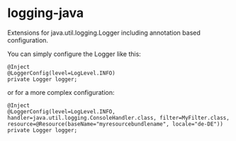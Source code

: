 # logging-java
Extensions for java.util.logging.Logger including annotation based configuration.

You can simply configure the Logger like this:

<p>
<code>@Inject</code><br>
<code>@LoggerConfig(level=LogLevel.INFO)</code><br>
<code>private Logger logger;</code><br>
</p>

or for a more complex configuration:

<p>
<code>@Inject</code><br>
<code>@LoggerConfig(level=LogLevel.INFO, handler=java.util.logging.ConsoleHandler.class, filter=MyFilter.class, resource=@Resource(baseName="myresourcebundlename", locale="de-DE"))</code><br>
<code>private Logger logger;</code><br>
</p>
